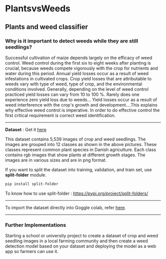 # PlantsvsWeeds
Plants and weed classifier
-------------------------------------------------------------------------------------------------------------------------------------------
### Why is it important to detect weeds while they are still seedlings?

Successful cultivation of maize depends largely on the efficacy of weed control. Weed control during the first six to eight weeks after 
planting is crucial, because weeds compete vigorously with the crop for nutrients and water during this period. Annual yield losses occur 
as a result of weed infestations in cultivated crops. Crop yield losses that are attributable to weeds vary with type of weed, type of 
crop, and the environmental conditions involved. Generally, depending on the level of weed control practiced yield losses can vary from 
10 to 100 %. Rarely does one experience zero yield loss due to weeds... Yield losses occur as a result of weed interference with the 
crop's growth and development....This explains why effective weed control is imperative. In order to do effective control the first 
critical requirement is correct weed identification.

-------------------------------------------------------------------------------------------------------------------------------------------

**Dataset** : Get it [here](https://www.kaggle.com/vbookshelf/v2-plant-seedlings-dataset)

This dataset contains 5,539 images of crop and weed seedlings. The images are grouped into 12 classes as shown in the above pictures. 
These classes represent common plant species in Danish agriculture. Each class contains rgb images that show plants at different growth 
stages. The images are in various sizes and are in png format.

If you want to split the dataset into training, validation, and train set, use **split-folder** module.

```diff
pip install split-folder
```
To know how to use split-folder : https://pypi.org/project/split-folders/

----------------------------------------------------------------------------------------------------------------------------------------

To import the dataset directly into Goggle colab, refer [here](https://medium.com/analytics-vidhya/how-to-fetch-kaggle-datasets-into-google-colab-ea682569851a).

----------------------------------------------------------------------------------------------------------------------------------------

### Further Implementations

Starting a school or university project to create a dataset of crop and weed seedling images in a local farming community and then create a weed detection model based on your dataset and deploying the model as a web app so farmers can use it.

